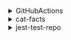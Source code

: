 <details><summary>GitHubActions</summary><br>
<table>
<tr>
<th align="center">
<img width="441" height="1">
<p>
<small>
direct-to-dashboard
</small>
</p>
</th>
</tr>
<td>
<!-- jest coverage report action for options with hash 7f082be2fea1c8935df53fa8016fb6d0 -->

## GitHubActions (branch: direct-to-dashboard)

> [!CAUTION]
> Test run failed

| <div title="Status of coverage:&#10; 🟢 - ok&#10; 🟡 - slightly more than threshold&#10; 🔴 - under the threshold">St.<sup>:grey_question:</sup></div> | Category | Percentage | Covered / Total |
| :-: | :- | :- | :-: |
| 🟢 | Statements | 100% | 8/8 |
| 🔴 | Branches | 50% | 1/2 |
| 🟢 | Functions | 100% | 4/4 |
| 🟢 | Lines | 100% | 8/8 |


## Test suite run failed

<details><summary>Failed tests: 1/5. Failed suites: 1/3.</summary>
<br/>

```
  ● adds 1 + 2 to equal 3

    expect(received).toBe(expected) // Object.is equality

    Expected: 4
    Received: 3

      6 |
      7 | test('adds 1 + 2 to equal 3', () =>{
    > 8 |     expect(sum(1,2)).toBe(4);
        |                      ^
      9 | });

      at Object.toBe (sum.test.js:8:22)

```

</details>


<p align="right">Report generated by <a href="https://github.com/ArtiomTr/jest-coverage-report-action">🧪jest coverage report action</a> from f001253f8c956efaec21fd64995f2cd098bd20c0</p>


</td>
</tr>
</table>
</details>
<details><summary>cat-facts</summary><br>
<table>
<tr>
<th align="center">
<img width="441" height="1">
<p>
<small>
main
</small>
</p>
</th>
</tr>
<td>
<!-- jest coverage report action for options with hash e713d8d1496c0234e68723a699fcefc5 -->

## cat-facts

> [!CAUTION]
> Test run failed

| <div title="Status of coverage:&#10; 🟢 - ok&#10; 🟡 - slightly more than threshold&#10; 🔴 - under the threshold">St.<sup>:grey_question:</sup></div> | Category | Percentage | Covered / Total |
| :-: | :- | :- | :-: |
| 🟢 | Statements | 100% | 2/2 |
| 🟢 | Branches | 100% | 0/0 |
| 🟢 | Functions | 100% | 1/1 |
| 🟢 | Lines | 100% | 2/2 |


## Test suite run failed

<details><summary>Failed tests: 0/1. Failed suites: 1/2.</summary>
<br/>

```
  ● Test suite failed to run

    Jest encountered an unexpected token

    Jest failed to parse a file. This happens e.g. when your code or its dependencies use non-standard JavaScript syntax, or when Jest is not configured to support such syntax.

    Out of the box Jest supports Babel, which will be used to transform your files into valid JS based on your Babel configuration.

    By default "node_modules" folder is ignored by transformers.

    Here's what you can do:
     • If you are trying to use ECMAScript Modules, see https://jestjs.io/docs/ecmascript-modules for how to enable it.
     • If you are trying to use TypeScript, see https://jestjs.io/docs/getting-started#using-typescript
     • To have some of your "node_modules" files transformed, you can specify a custom "transformIgnorePatterns" in your config.
     • If you need a custom transformation specify a "transform" option in your config.
     • If you simply want to mock your non-JS modules (e.g. binary assets) you can stub them out with the "moduleNameMapper" config option.

    You'll find more details and examples of these config options in the docs:
    https://jestjs.io/docs/configuration
    For information about custom transformations, see:
    https://jestjs.io/docs/code-transformation

    Details:

    /home/runner/work/cat-facts/cat-facts/src/App.test.js:1
    ({"Object.<anonymous>":function(module,exports,require,__dirname,__filename,jest){import { render, screen } from '@testing-library/react';
                                                                                      ^^^^^^

    SyntaxError: Cannot use import statement outside a module

      at Runtime.createScriptFromCode (node_modules/jest-runtime/build/index.js:1728:14)

```

</details>


<p align="right">Report generated by <a href="https://github.com/ArtiomTr/jest-coverage-report-action">🧪jest coverage report action</a> from 6339ef28bcca81f276faafc97b386b7b5ffe658a</p>


</td>
</tr>
</table>
</details>
<details><summary>jest-test-repo</summary><br>
<table>
<tr>
<th align="center">
<img width="441" height="1">
<p>
<small>
hotfix
</small>
</p>
</th>
<th align="center">
<img width="441" height="1">
<p>
<small>
sample-branch
</small>
</p>
</th>
</tr>
<td>
<!-- jest coverage report action for options with hash 571baacd96782712f01207f5e15d92c4 -->

## jest-test-repo (branch: hotfix)


| <div title="Status of coverage:&#10; 🟢 - ok&#10; 🟡 - slightly more than threshold&#10; 🔴 - under the threshold">St.<sup>:grey_question:</sup></div> | Category | Percentage | Covered / Total |
| :-: | :- | :- | :-: |
| 🟡 | Statements | 63.64% | 7/11 |
| 🔴 | Branches | 25% | 1/4 |
| 🟡 | Functions | 75% | 3/4 |
| 🟡 | Lines | 63.64% | 7/11 |


## Test suite run success
3 tests passing in 3 suites.

<p align="right">Report generated by <a href="https://github.com/ArtiomTr/jest-coverage-report-action">🧪jest coverage report action</a> from 89a22a2f1db275f4e23512be3abeac5bf28b378c</p>


</td>
<td>

## sample-branch (branch: sample-branch)


| <div title="Status of coverage:&#10; 🟢 - ok&#10; 🟡 - slightly more than threshold&#10; 🔴 - under the threshold">St.<sup>:grey_question:</sup></div> | Category | Percentage | Covered / Total |
| :-: | :- | :- | :-: |
| 🟡 | Statements | 63.64% | 7/11 |
| 🔴 | Branches | 25% | 1/4 |
| 🟡 | Functions | 75% | 3/4 |
| 🟡 | Lines | 63.64% | 7/11 |


## Test suite run success
3 tests passing in 3 suites.

<p align="right">Report generated by <a href="https://github.com/ArtiomTr/jest-coverage-report-action">🧪jest coverage report action</a> from 6b8e5809236b5cef8e77ac7f898b4927f5ca8188</p>

</td>
<tr>
<th align="center">
<img width="441" height="1">
<p>
<small>
test-branch
</small>
</p>
</th>
<th align="center">
<img width="441" height="1">
<p>
<small>
workflow2.0
</small>
</p>
</th>
</tr>
<td>
<!-- jest coverage report action for options with hash 571baacd96782712f01207f5e15d92c4 -->

## jest-test-repo (branch: test-branch)


| <div title="Status of coverage:&#10; 🟢 - ok&#10; 🟡 - slightly more than threshold&#10; 🔴 - under the threshold">St.<sup>:grey_question:</sup></div> | Category | Percentage | Covered / Total |
| :-: | :- | :- | :-: |
| 🟡 | Statements | 63.64% | 7/11 |
| 🔴 | Branches | 25% | 1/4 |
| 🟡 | Functions | 75% | 3/4 |
| 🟡 | Lines | 63.64% | 7/11 |


## Test suite run success
3 tests passing in 3 suites.

<p align="right">Report generated by <a href="https://github.com/ArtiomTr/jest-coverage-report-action">🧪jest coverage report action</a> from 89a22a2f1db275f4e23512be3abeac5bf28b378c</p>


</td>
<td>
<!-- jest coverage report action for options with hash 571baacd96782712f01207f5e15d92c4 -->

## jest-test-repo (branch: workflow2.0)


| <div title="Status of coverage:&#10; 🟢 - ok&#10; 🟡 - slightly more than threshold&#10; 🔴 - under the threshold">St.<sup>:grey_question:</sup></div> | Category | Percentage | Covered / Total |
| :-: | :- | :- | :-: |
| 🟡 | Statements | 63.64% | 7/11 |
| 🔴 | Branches | 25% | 1/4 |
| 🟡 | Functions | 75% | 3/4 |
| 🟡 | Lines | 63.64% | 7/11 |


## Test suite run success
3 tests passing in 3 suites.

<p align="right">Report generated by <a href="https://github.com/ArtiomTr/jest-coverage-report-action">🧪jest coverage report action</a> from 89a22a2f1db275f4e23512be3abeac5bf28b378c</p>


</td>
<tr>
<th align="center">
<img width="441" height="1">
<p>
<small>
workflow2.0 copy
</small>
</p>
</th>
</tr>
<td>
<!-- jest coverage report action for options with hash 571baacd96782712f01207f5e15d92c4 -->

## jest-test-repo (branch: workflow2.0)


| <div title="Status of coverage:&#10; 🟢 - ok&#10; 🟡 - slightly more than threshold&#10; 🔴 - under the threshold">St.<sup>:grey_question:</sup></div> | Category | Percentage | Covered / Total |
| :-: | :- | :- | :-: |
| 🟡 | Statements | 63.64% | 7/11 |
| 🔴 | Branches | 25% | 1/4 |
| 🟡 | Functions | 75% | 3/4 |
| 🟡 | Lines | 63.64% | 7/11 |


## Test suite run success
3 tests passing in 3 suites.

<p align="right">Report generated by <a href="https://github.com/ArtiomTr/jest-coverage-report-action">🧪jest coverage report action</a> from 89a22a2f1db275f4e23512be3abeac5bf28b378c</p>


</td>
</tr>
</table>
</details>
